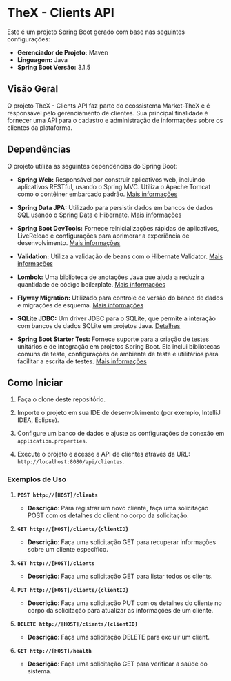 # TheX - Clients API

Este é um projeto Spring Boot gerado com base nas seguintes configurações:

- **Gerenciador de Projeto:** Maven
- **Linguagem:** Java
- **Spring Boot Versão:** 3.1.5

## Visão Geral

O projeto TheX - Clients API faz parte do ecossistema Market-TheX e é responsável pelo gerenciamento de clientes. Sua principal finalidade é fornecer uma API para o cadastro e administração de informações sobre os clientes da plataforma.

## Dependências

O projeto utiliza as seguintes dependências do Spring Boot:

- **Spring Web:** Responsável por construir aplicativos web, incluindo aplicativos RESTful, usando o Spring MVC. Utiliza o Apache Tomcat como o contêiner embarcado padrão. [Mais informações][1]

- **Spring Data JPA:** Utilizado para persistir dados em bancos de dados SQL usando o Spring Data e Hibernate. [Mais informações][2]

- **Spring Boot DevTools:** Fornece reinicializações rápidas de aplicativos, LiveReload e configurações para aprimorar a experiência de desenvolvimento. [Mais informações][3]

- **Validation:** Utiliza a validação de beans com o Hibernate Validator. [Mais informações][4]

- **Lombok:** Uma biblioteca de anotações Java que ajuda a reduzir a quantidade de código boilerplate. [Mais informações][5]

- **Flyway Migration:** Utilizado para controle de versão do banco de dados e migrações de esquema. [Mais informações][6]

- **SQLite JDBC:** Um driver JDBC para o SQLite, que permite a interação com bancos de dados SQLite em projetos Java. [Detalhes][7]

- **Spring Boot Starter Test:** Fornece suporte para a criação de testes unitários e de integração em projetos Spring Boot. Ela inclui bibliotecas comuns de teste, configurações de ambiente de teste e utilitários para facilitar a escrita de testes. [Mais informações][8]

[1]: https://docs.spring.io/spring-boot/docs/current/reference/html/web.html
[2]: https://docs.spring.io/spring-data/jpa/docs/current/reference/html/#reference
[3]: https://docs.spring.io/spring-boot/docs/current/reference/html/using.html#using.devtools
[4]: https://hibernate.org/validator/
[5]: https://projectlombok.org/features/all
[6]: https://flywaydb.org/documentation/
[7]: https://github.com/xerial/sqlite-jdbc
[8]: https://docs.spring.io/spring-boot/docs/current/reference/html/appendix-test-auto-configuration.html

## Como Iniciar

1. Faça o clone deste repositório.

2. Importe o projeto em sua IDE de desenvolvimento (por exemplo, IntelliJ IDEA, Eclipse).

3. Configure um banco de dados e ajuste as configurações de conexão em `application.properties`.

4. Execute o projeto e acesse a API de clientes através da URL: `http://localhost:8080/api/clientes`.

### Exemplos de Uso

1. **`POST http://[HOST]/clients`**
    - **Descrição**: Para registrar um novo cliente, faça uma solicitação POST com os detalhes do client no corpo da solicitação.

2. **`GET http://[HOST]/clients/{clientID}`**
    - **Descrição**: Faça uma solicitação GET para recuperar informações sobre um cliente específico.

3. **`GET http://[HOST]/clients`**
    - **Descrição**: Faça uma solicitação GET para listar todos os clients.

4. **`PUT http://[HOST]/clients/{clientID}`**
    - **Descrição**: Faça uma solicitação PUT com os detalhes do cliente no corpo da solicitação para atualizar as informações de um cliente.

5. **`DELETE http://[HOST]/clients/{clientID}`**
    - **Descrição**: Faça uma solicitação DELETE para excluir um client.

6. **`GET http://[HOST]/health`**
    - **Descrição**: Faça uma solicitação GET para verificar a saúde do sistema.